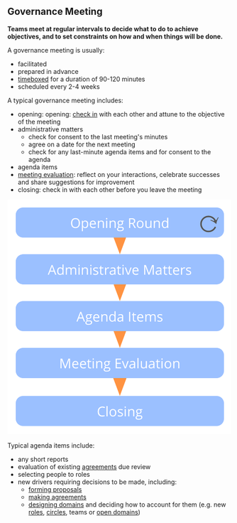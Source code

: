 ## Governance Meeting

**Teams meet at regular intervals to decide what to do to achieve objectives, and to set constraints on how and when things will be done.**

A governance meeting is usually:

-   facilitated 
-   prepared in advance 
-   [timeboxed](section:timebox-activities) for a duration of 90-120 minutes
-   scheduled every 2-4 weeks

A typical governance meeting includes: 

-   opening: opening: [check in](section:check-in) with each other and attune to the objective of the meeting
-   administrative matters 
    -   check for consent to the last meeting's minutes
    -   agree on a date for the next meeting
    -   check for any last-minute agenda items and for consent to the agenda
-   agenda items 
-   [meeting evaluation](section:evaluate-meetings): reflect on your interactions, celebrate successes and share suggestions for improvement
-   closing: check in with each other before you leave the meeting

![Phases of a governance meeting](img/meetings/governance-meeting.png)

Typical agenda items include:

-   any short reports 
-   evaluation of existing [agreements](glossary:agreement) due review
-   selecting people to roles 
-   new drivers requiring decisions to be made, including: 
    -   [forming proposals](section:co-create-proposals)
    -   [making agreements](section:consent-decision-making)
    -   [designing domains](section:clarify-domains) and deciding how to account for them (e.g. new [roles](section:role), [circles](section:circle), teams or [open domains](section:open-domain))


